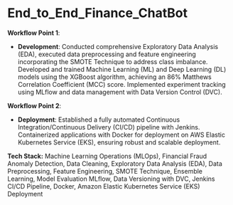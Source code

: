 # End_to_End_Finance_ChatBot

**Workflow Point 1**:
- **Development**: Conducted comprehensive Exploratory Data Analysis (EDA), executed data preprocessing and feature engineering incorporating the SMOTE Technique to address class imbalance. Developed and trained Machine Learning (ML) and Deep Learning (DL) models using the XGBoost algorithm, achieving an 86% Matthews Correlation Coefficient (MCC) score. Implemented experiment tracking using MLflow and data management with Data Version Control (DVC).

**Workflow Point 2**:
- **Deployment**: Established a fully automated Continuous Integration/Continuous Delivery (CI/CD) pipeline with Jenkins. Containerized applications with Docker for deployment on AWS Elastic Kubernetes Service (EKS), ensuring robust and scalable deployment.

**Tech Stack:** Machine Learning Operations (MLOps), Financial Fraud Anomaly Detection, Data Cleaning, Exploratory Data Analysis (EDA), Data Preprocessing, Feature Engineering, SMOTE Technique, Ensemble Learning, Model Evaluation MLflow, Data Versioning with DVC, Jenkins CI/CD Pipeline, Docker, Amazon Elastic Kubernetes Service (EKS) Deployment
